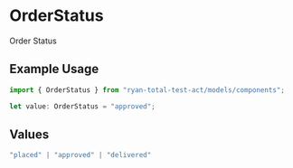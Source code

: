 # OrderStatus

Order Status

## Example Usage

```typescript
import { OrderStatus } from "ryan-total-test-act/models/components";

let value: OrderStatus = "approved";
```

## Values

```typescript
"placed" | "approved" | "delivered"
```